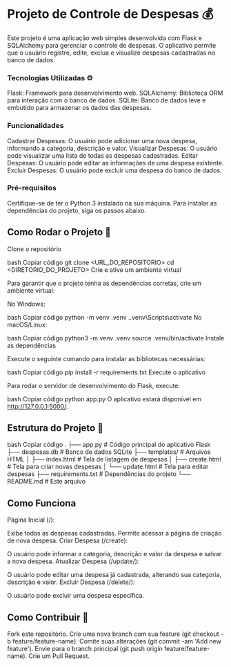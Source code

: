 # Projeto de Controle de Despesas 💰
Este projeto é uma aplicação web simples desenvolvida com Flask e SQLAlchemy para gerenciar o controle de despesas. O aplicativo permite que o usuário registre, edite, exclua e visualize despesas cadastradas no banco de dados.

### Tecnologias Utilizadas ⚙️
Flask: Framework para desenvolvimento web.
SQLAlchemy: Biblioteca ORM para interação com o banco de dados.
SQLite: Banco de dados leve e embutido para armazenar os dados das despesas.

### Funcionalidades
Cadastrar Despesas: O usuário pode adicionar uma nova despesa, informando a categoria, descrição e valor.
Visualizar Despesas: O usuário pode visualizar uma lista de todas as despesas cadastradas.
Editar Despesas: O usuário pode editar as informações de uma despesa existente.
Excluir Despesas: O usuário pode excluir uma despesa do banco de dados.
### Pré-requisitos
Certifique-se de ter o Python 3 instalado na sua máquina. Para instalar as dependências do projeto, siga os passos abaixo.

## Como Rodar o Projeto 🚀
Clone o repositório

bash
Copiar código
git clone <URL_DO_REPOSITORIO>
cd <DIRETORIO_DO_PROJETO>
Crie e ative um ambiente virtual

Para garantir que o projeto tenha as dependências corretas, crie um ambiente virtual:

No Windows:

bash
Copiar código
python -m venv .venv
.\.venv\Scripts\activate
No macOS/Linux:

bash
Copiar código
python3 -m venv .venv
source .venv/bin/activate
Instale as dependências

Execute o seguinte comando para instalar as bibliotecas necessárias:

bash
Copiar código
pip install -r requirements.txt
Execute o aplicativo

Para rodar o servidor de desenvolvimento do Flask, execute:

bash
Copiar código
python app.py
O aplicativo estará disponível em http://127.0.0.1:5000/.

## Estrutura do Projeto 📁
bash
Copiar código
.
├── app.py               # Código principal do aplicativo Flask
├── despesas.db          # Banco de dados SQLite
├── templates/            # Arquivos HTML
│   ├── index.html       # Tela de listagem de despesas
│   ├── create.html      # Tela para criar novas despesas
│   └── update.html      # Tela para editar despesas
├── requirements.txt     # Dependências do projeto
└── README.md            # Este arquivo

## Como Funciona
Página Inicial (/):

Exibe todas as despesas cadastradas.
Permite acessar a página de criação de nova despesa.
Criar Despesa (/create):

O usuário pode informar a categoria, descrição e valor da despesa e salvar a nova despesa.
Atualizar Despesa (/update/<id>):

O usuário pode editar uma despesa já cadastrada, alterando sua categoria, descrição e valor.
Excluir Despesa (/delete/<id>):

O usuário pode excluir uma despesa específica.


## Como Contribuir 🤝
Fork este repositório.
Crie uma nova branch com sua feature (git checkout -b feature/feature-name).
Comite suas alterações (git commit -am 'Add new feature').
Envie para o branch principal (git push origin feature/feature-name).
Crie um Pull Request.
